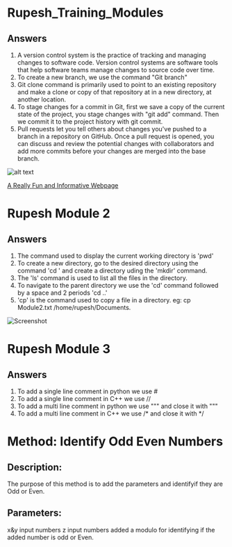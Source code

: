 # Rupesh_Training_Modules

## Answers

1. A version control system is the practice of tracking and managing changes to software code. Version control systems are software tools that help software teams manage changes to source code over time.
2. To create a new branch, we use the command "Git branch"
3. Git clone command is primarily used to point to an existing repository and make a clone or copy of that repository at in a new directory, at another location.
4. To stage changes for a commit in Git, first we save a copy of the current state of the project, you stage changes with "git add" command. Then we commit it to the project history with git commit.
5. Pull requests let you tell others about changes you've pushed to a branch in a repository on GitHub. Once a pull request is opened, you can discuss and review the potential changes with collaborators and add more commits before your changes are merged into the base branch.

![alt text](https://media0.giphy.com/media/9Ai5dIk8xvBm0/giphy.gif?cid=ecf05e471jr001rx8gn1x8515w4gomohrcsvupewpvaabg08&ep=v1_gifs_search&rid=giphy.gif&ct=g "Logo Title text 1")

[A Really Fun and Informative Webpage](https://neal.fun/)





# Rupesh Module 2

## Answers

1. The command used to display the current working directory is 'pwd'
2. To create a new directory, go to the desired directory using the command 'cd <directory>' and create a directory uding the 'mkdir' command.
3. The 'ls' command is used to list all the files in the directory.
4. To navigate to the parent directory we use the 'cd' command followed by a space and 2 periods 'cd ..'
5. 'cp' is the command used to copy a file in a directory. eg: cp Module2.txt /home/rupesh/Documents.





![Screenshot](https://github.com/RupeshKannaKvaiyasreeNarayanan/Rupesh_Training_Modules/assets/142465674/d9562309-3a99-4cde-8414-ed0a05be5244)





# Rupesh Module 3

## Answers 

1. To add a single line comment in python we use #
2. To add a single line comment in C++ we use //
3. To add a multi line comment in python we use """ and close it with """
4. To add a multi line comment in C++ we use /* and close it with */


# Method: Identify Odd Even Numbers

## Description:
The purpose of this method is to add the parameters and identifyif they are Odd or Even.

## Parameters:
x&y input numbers
z input numbers added
a modulo for identifying if the added number is odd or Even.
